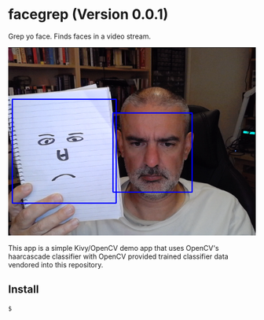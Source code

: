# facegrep (Version 0.0.1)

Grep yo face. Finds faces in a video stream.

![facegrep](docs/pics/face.png)

This app is a simple Kivy/OpenCV demo app that uses OpenCV's haarcascade
classifier with OpenCV provided trained classifier data vendored into this
repository.

## Install

```
$ 
```
